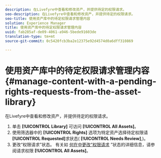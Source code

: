 ```yaml
---
description: 在Livefyre中查看和修改资产，并提供待定的权限请求。
seo-description: 在Livefyre中查看和修改资产，并提供待定的权限请求。
seo-title: 使用资产库中的待定权限请求管理内容
solution: Experience Manager
title: 使用资产库中的待定权限请求管理内容
uuid: fab285af-de09-4061-a946-5bede91603de
translation-type: tm+mt
source-git-commit: 0c5420fcb3ba2e12375e92d4574d0a6dff310869

---
```



# 使用资产库中的待定权限请求管理内容{#manage-content-with-a-pending-rights-requests-from-the-asset-library}

在Livefyre中查看和修改资产，并提供待定的权限请求。

1. 单击 **[!UICONTROL Library]** 可访问 **[!UICONTROL All Assets]**。
1. 使用筛选器中的 **[!UICONTROL Rights]** 选项为特定资产选择待定权限请 **[!UICONTROL Requested]**&#x200B;求状态( **[!UICONTROL Needs Review]**,)。
1. 更改“权限请求”状态。 有关如 [何在中更改“权限请求](../c-how-requesting-rights-works/c-how-requesting-rights-works.md#c_how_requesting_rights_works) ”状态的详细信息，请参阅请求权限 **[!UICONTROL All Assets]**。
